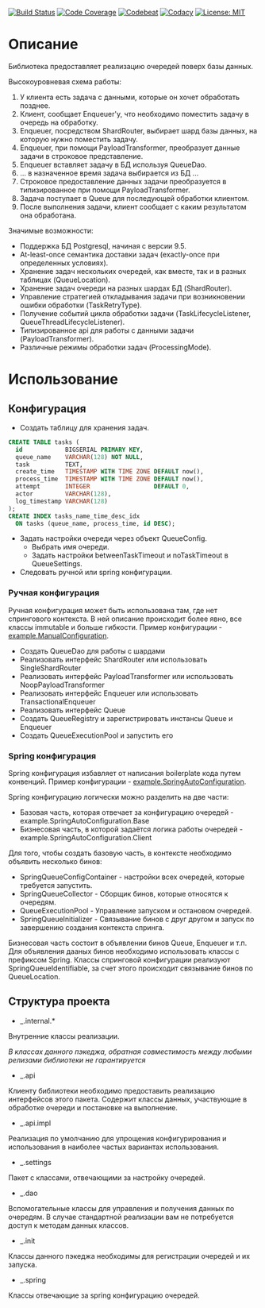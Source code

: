 [![Build Status](https://travis-ci.org/yandex-money/db-queue.svg?branch=master)](https://travis-ci.org/yandex-money/db-queue)
[![Code Coverage](https://codecov.io/gh/yandex-money/db-queue/branch/feature/add_badges/graph/badge.svg)](https://codecov.io/gh/yandex-money/db-queue)
[![Codebeat](https://codebeat.co/badges/ff7a4c21-72fb-446c-b245-ba739240fe49)](https://codebeat.co/projects/github-com-yandex-money-db-queue-master)
[![Codacy](https://api.codacy.com/project/badge/Grade/3a0e23fae44843c284540929d750b65c)](https://www.codacy.com/app/f0y/db-queue?utm_source=github.com&amp;utm_medium=referral&amp;utm_content=yandex-money/db-queue&amp;utm_campaign=Badge_Grade)
[![License: MIT](https://img.shields.io/badge/License-MIT-yellow.svg)](https://opensource.org/licenses/MIT)


# Описание

Библиотека предоставляет реализацию очередей поверх базы данных.

Высокоуровневая схема работы:
1) У клиента есть задача с данными, которые он хочет обработать позднее.
2) Клиент, сообщает Enqueuer'у, что необходимо поместить задачу в очередь на обработку.
3) Enqueuer, посредством ShardRouter, выбирает шард базы данных, на которую нужно поместить задачу.
4) Enqueuer, при помощи PayloadTransformer, преобразует данные задачи в строковое представление.
5) Enqueuer вставляет задачу в БД используя QueueDao.
6) ... в назначенное время задача выбирается из БД ...
7) Строковое предоставление данных задачи преобразуется в типизированное при помощи PayloadTransformer.
8) Задача поступает в Queue для последующей обработки клиентом.
9) После выполнения задачи, клиент сообщает с каким результатом она обработана.

Значимые возможности:
* Поддержка БД Postgresql, начиная с версии 9.5.
* At-least-once семантика доставки задач (exactly-once при определенных условиях).
* Хранение задач нескольких очередей, как вместе, так и в разных таблицах (QueueLocation).
* Хранение задач очереди на разных шардах БД (ShardRouter).
* Управление стратегией откладывания задачи при возникновении ошибки обработки (TaskRetryType).
* Получение событий цикла обработки задачи (TaskLifecycleListener, QueueThreadLifecycleListener).
* Типизированное api для работы с данными задачи (PayloadTransformer).
* Различные режимы обработки задач (ProcessingMode).


# Использование

## Конфигурация 

* Создать таблицу для хранения задач.
```sql
CREATE TABLE tasks (
  id            BIGSERIAL PRIMARY KEY,
  queue_name    VARCHAR(128) NOT NULL,
  task          TEXT,
  create_time   TIMESTAMP WITH TIME ZONE DEFAULT now(),
  process_time  TIMESTAMP WITH TIME ZONE DEFAULT now(),
  attempt       INTEGER                  DEFAULT 0,
  actor         VARCHAR(128),
  log_timestamp VARCHAR(128)
);
CREATE INDEX tasks_name_time_desc_idx
  ON tasks (queue_name, process_time, id DESC);
```
* Задать настройки очереди через объект QueueConfig.
  * Выбрать имя очереди.
  * Задать настройки betweenTaskTimeout и noTaskTimeout в QueueSettings.
* Следовать ручной или spring конфигурации.

### Ручная конфигурация

Ручная конфигурация может быть использована там, где нет спрингового контекста.
В ней описание происходит более явно, все классы immutable и больше гибкости.
Пример конфигурации - [example.ManualConfiguration](https://github.com/yandex-money/db-queue/blob/master/src/test/java/example/ManualConfiguration.java).

* Создать QueueDao для работы с шардами
* Реализовать интерфейс ShardRouter или использовать SingleShardRouter
* Реализовать интерфейс PayloadTransformer или использовать NoopPayloadTransformer
* Реализовать интерфейс Enqueuer или использовать TransactionalEnqueuer
* Реализовать интерфейс Queue
* Создать QueueRegistry и зарегистрировать инстансы Queue и Enqueuer
* Создать QueueExecutionPool и запустить его

### Spring конфигурация

Spring конфигурация избавляет от написания boilerplate кода путем конвенций.
Пример конфигурации - [example.SpringAutoConfiguration](https://github.com/yandex-money/db-queue/blob/master/src/test/java/example/SpringAutoConfiguration.java).

Spring конфигурацию логически можно разделить на две части:
* Базовая часть, которая отвечает за конфигурацию очередей - example.SpringAutoConfiguration.Base
* Бизнесовая часть, в которой задаётся логика работы очередей - example.SpringAutoConfiguration.Client

Для того, чтобы создать базовую часть, в контексте необходимо объявить несколько бинов:
* SpringQueueConfigContainer - настройки всех очередей, которые требуется запустить.
* SpringQueueCollector - Сборщик бинов, которые относятся к очередям.
* QueueExecutionPool - Управление запуском и остановом очередей.
* SpringQueueInitializer - Связывание бинов с друг другом и запуск по завершению создания контекста спринга.

Бизнесовая часть состоит в объявлении бинов Queue, Enqueuer и т.п.
Для объявления дааных бинов необходимо использовать классы с префиксом Spring.
Классы спринговой конфигурации реализуют SpringQueueIdentifiable,
за счет этого происходит связывание бинов по QueueLocation.

## Структура проекта

* _.internal.*

Внутренние классы реализации. 

*В классах данного пэкеджа, обратная совместимость 
между любыми релизами библиотеки не гарантируется*

* _.api

Клиенту библиотеки необходимо предоставить реализацию интерфейсов этого пакета. 
Содержит классы данных, участвующие в обработке очереди и постановке на выполнение.

* _.api.impl

Реализация по умолчанию для упрощения конфигурирования
и использования в наиболее частых вариантах использования.

* _.settings

Пакет с классами, отвечающими за настройку очередей.

* _.dao

Вспомогательные классы для управления и получения данных по очередям.
В случае стандартной реализации вам не потребуется доступ к методам данных классов.

* _.init

Классы данного пэкеджа необходимы для регистрации очередей и их запуска.

* _.spring

Классы отвечающие за spring конфигурацию очередей.
